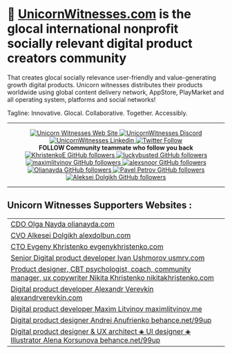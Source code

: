 <h1>🦄 <a href="https://unicornwitnesses.com?utm_content=
unicornwitnessesgithubhead&utm_medium=social&utm_source=github.com" target="_blank">UnicornWitnesses.com<a/> is the glocal international nonprofit socially relevant digital product creators community </h1>


That creates glocal socially relevance user-friendly and value-generating growth digital products. Unicorn witnesses distributes their products worldwide using global content delivery network, AppStore, PlayMarket and all operating system, platforms and social networks!
	
Tagline: Innovative. Glocal. Collaborative. Together. Accessibly.
	
---
	
<p align="center">
  <a href="https://unicornwitnesses.com" target="_blank">
    <img alt="Unicorn Witnesses Web Site" src="https://img.shields.io/badge/WWW%20of%20Unicorn%20Witnesses-FF6719?style=for-the-badge&logo=substack&logoColor=white">
   <a/>
  <a href="https://discord.gg/hKQc8SX9zP" target="_blank">
    <img alt="UnicornWitnesses Discord" src="https://img.shields.io/discord/826069747179061260?logo=discord&logoColor=white&style=for-the-badge">
   <a/>
  <a href="https://www.linkedin.com/company/unicornwitnesses" target="_blank">
    <img alt="UnicornWitnesses Linkedin" src="https://img.shields.io/badge/LinkedIn-0077B5?style=for-the-badge&logo=linkedin&logoColor=white">
  <a/>
  <a href="https://twitter.com/UnicornWitness" target="_blank">
    <img alt="Twitter Follow" src="https://img.shields.io/twitter/follow/UnicornWitness?color=blue&label=FOLLOW%20US&logo=twitter&style=for-the-badge">
  <a/>
    </br>
  <strong> FOLLOW Community teammate who follow you back  </strong>
 </br>
  <a href="https://github.com/KhristenkoE" target="_blank">
    <img alt="KhristenkoE GitHub followers" src="https://img.shields.io/github/followers/KhristenkoE?label=FOLLOW%20KhristenkoE&logo=github&style=for-the-badge">
  <a/>
  <a href="https://github.com/luckybusted" target="_blank">
    <img alt="luckybusted GitHub followers" src="https://img.shields.io/github/followers/luckybusted?label=FOLLOW%20luckybusted&logo=github&style=for-the-badge">
  <a/>
  <a href="https://github.com/maximlitvinov" target="_blank">
    <img alt="maximlitvinov GitHub followers" src="https://img.shields.io/github/followers/maximlitvinov?label=FOLLOW%20MaximLitvinov&logo=github&style=for-the-badge">
  <a/>
  <a href="https://github.com/alexsnoor" target="_blank">
    <img alt="alexsnoor GitHub followers" src="https://img.shields.io/github/followers/alexsnoor?label=FOLLOW%20AlexVerevkin&logo=github&style=for-the-badge">
  <a/>
  <a href="https://github.com/Olianayda" target="_blank">
    <img alt="Olianayda GitHub followers" src="https://img.shields.io/github/followers/Olianayda?label=FOLLOW%20OliaNayda&logo=github&style=for-the-badge">
  <a/>
  <a href="https://github.com/HakasLepehen" target="_blank">
    <img alt="Pavel Petrov GitHub followers" src="https://img.shields.io/github/followers/HakasLepehen?label=FOLLOW%20Pavel%20Petrov&logo=github&style=for-the-badge">
  <a/>
	<a href="https://github.com/alexdolbun" target="_blank">
    <img alt="Aleksei Dolgikh GitHub followers" src="https://img.shields.io/github/followers/alexdolbun?label=FOLLOW%20Aleksei%20Dolgikh&logo=github&style=for-the-badge">
  <a/>
</p>

---
		
## Unicorn Witnesses Supporters Websites :		
<table align="center" cellspacing="0" cellpadding="0" border="0">
   <tr>
    <td>
		<a href="https://olianayda.com" target="_blank">CDO Olga Nayda olianayda.com</a>
			</td>
   </tr>
		<tr>
    <td>
		<a href="https://alexdolbun.com" target="_blank">CVO Alkesei Dolgikh alexdolbun.com</a>
			</td>
   </tr>
	<tr>
    <td>
		<a href="https://evgenykhristenko.com" target="_blank">CTO Evgeny Khristenko evgenykhristenko.com</a>
			</td>
   </tr>
	<tr>
    <td>
		<a href="https://usmrv.com" target="_blank">Senior Digital product developer Ivan Ushmorov usmrv.com</a>
			</td>
   </tr>
	<tr>
    <td>
		<a href="https://nikitakhristenko.com" target="_blank">Product designer, CBT psychologist, coach, community manager, ux copywriter Nikita Khristenko nikitakhristenko.com</a>
    </td>
   </tr>
			<tr>
    <td>
		<a href="https://alexandrverevkin.com/" target="_blank">Digital product developer Alexandr Verevkin alexandrverevkin.com</a>
			</td>
   </tr>
			<tr>
    <td>
		<a href="https://maximlitvinov.me" target="_blank">Digital product developer Maxim Litvinov maximlitvinov.me</a>
			</td>
   </tr>
	<tr>
    <td>
		<a href="https://www.behance.net/99up" target="_blank">Digital product designer Andrei Anufrienko behance.net/99up</a>
			</td>
   </tr>
	<tr>
    <td>
		<a href="https://www.behance.net/alyoniko" target="_blank">Digital product designer & UX architect ◈ UI designer ◈ Illustrator Alena Korsunova behance.net/99up</a>
			</td>
   </tr>
</table>
